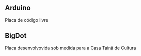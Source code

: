 ## Arduino
Placa de código livre
## BigDot
Placa desenvolvovida sob medida para a Casa Tainã de Cultura